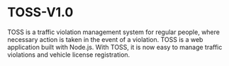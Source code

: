 # TOSS-V1.0
TOSS is a traffic violation management system for regular people, where necessary action is taken in the event of a violation. TOSS is a web application built with Node.js. With TOSS, it is now easy to manage traffic violations and vehicle license registration.
